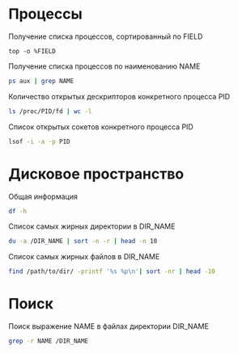 # Процессы
Получение списка процессов, сортированный по FIELD
```
top -o %FIELD
```

Получение списка процессов по наименованию NAME
```bash
ps aux | grep NAME
```

Количество открытых дескрипторов конкретного процесса PID
```bash
ls /proc/PID/fd | wc -l
```

Список открытых сокетов конкретного процеcса PID
```bash
lsof -i -a -p PID
```

# Дисковое пространство 
Общая информация
```bash
df -h
```
Список самых жирных директории в DIR_NAME
```bash
du -a /DIR_NAME | sort -n -r | head -n 10
```

Список самых жирных файлов в DIR_NAME
```bash
find /path/to/dir/ -printf '%s %p\n'| sort -nr | head -10
```

# Поиск
Поиск выражение NAME в файлах директории DIR_NAME
```bash
grep -r NAME /DIR_NAME
```
